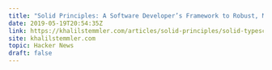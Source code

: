 ```yaml
---
title: "Solid Principles: A Software Developer’s Framework to Robust, Maintainable Code"
date: 2019-05-19T20:54:35Z
link: https://khalilstemmler.com/articles/solid-principles/solid-typescript/?utm_medium=RSS&utm_source=hune
site: khalilstemmler.com
topic: Hacker News
draft: false
---
```

